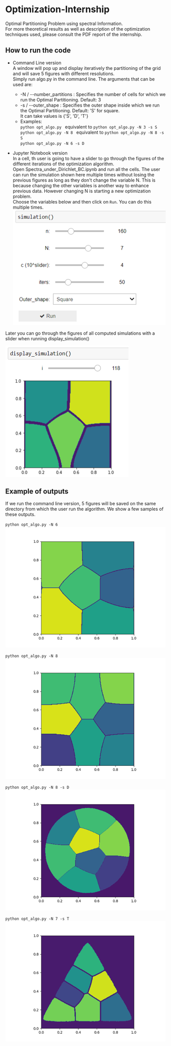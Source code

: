 # Optimization-Internship
Optimal Partitioning Problem using spectral Information.
<br>
For more theoretical results as well as description of the optimization techniques used, please consult the PDF report of the internship.

## How to run the code
- Command Line version  
A window will pop up and display iteratively the partitioning of the grid and will save 5 figures with different resolutions.  
Simply run algo.py in the command line. The arguments that can be used are:
    - -N / --number_partitions : Specifies the number of cells for which we run the Optimal Partitioning. Default: 3  
    - -s / --outer_shape : Specifies the outer shape inside which we run the Optimal Partitioning. Default: 'S' for square.  
    It can take values is {'S', 'D', 'T'}
    - Examples:  
    `python opt_algo.py ` equivalent to `python opt_algo.py -N 3 -s S `  
    `python opt_algo.py -N 8 ` equivalent to `python opt_algo.py -N 8 -s S`  
    `python opt_algo.py -N 6 -s D `

- Jupyter Notebook version  
In a cell, th user is going to have a slider to go through the figures of the different iterations of the optimization algorithm.  
Open Spectra_under_Dirichlet_BC.ipynb and run all the cells. The user can run the simulation shown here multiple times without losing the previous figures as long as they don't change the variable N. This is because changing the other variables is another way to enhance previous data. However changing N is starting a new optimization problem.  
Choose the variables below and then click on `Run`. You can do this multiple times.  
![](./notebook_interface.png)  

Later you can go through the figures of all computed simulations with a slider when running display_simulation()  

![](./display.png)

## Example of outputs
If we run the command line version, 5 figures will be saved on the same directory from which the user run the algorithm. We show a few samples of these outputs.

`python opt_algo.py -N 6 `
![](./square_6_250.png)

`python opt_algo.py -N 8 `
![](./square_8_250.png)

`python opt_algo.py -N 8 -s D `
![](./disk_8_300.png)

`python opt_algo.py -N 7 -s T `
![](./triangle_7_250.png)

